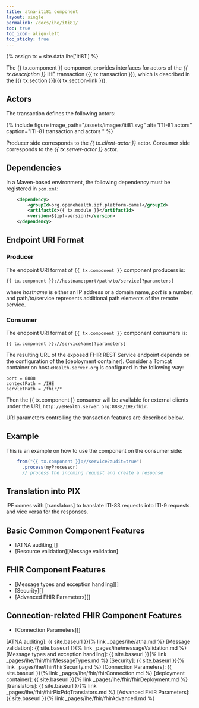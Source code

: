 ```yaml
---
title: atna-iti81 component
layout: single
permalink: /docs/ihe/iti81/
toc: true
toc_icon: align-left
toc_sticky: true
---
```


{% assign tx = site.data.ihe['iti81'] %}

The {{ tx.component }} component provides interfaces for actors of the *{{ tx.description }}* IHE transaction ({{ tx.transaction }}),
which is described in the [{{ tx.section }}]({{ tx.section-link }}).

## Actors

The transaction defines the following actors:

{% include figure image_path="/assets/images/iti81.svg" alt="ITI-81 actors" caption="ITI-81 transaction and actors " %}

Producer side corresponds to the *{{ tx.client-actor }}* actor.
Consumer side corresponds to the *{{ tx.server-actor }}* actor.

## Dependencies

In a Maven-based environment, the following dependency must be registered in `pom.xml`:

```xml
    <dependency>
        <groupId>org.openehealth.ipf.platform-camel</groupId>
        <artifactId>{{ tx.module }}</artifactId>
        <version>${ipf-version}</version>
    </dependency>
```

## Endpoint URI Format

### Producer

The endpoint URI format of `{{ tx.component }}` component producers is:

```
{{ tx.component }}://hostname:port/path/to/service[?parameters]
```

where *hostname* is either an IP address or a domain name, *port* is a number, and path/to/service represents additional path 
elements of the remote service.

### Consumer

The endpoint URI format of `{{ tx.component }}` component consumers is:

```
{{ tx.component }}://serviceName[?parameters]
```

The resulting URL of the exposed FHIR REST Service endpoint depends on the configuration of the [deployment container].
Consider a Tomcat container on  host `eHealth.server.org` is configured in the following way:

```
port = 8888
contextPath = /IHE
servletPath = /fhir/*
```

Then the {{ tx.component }} consumer will be available for external clients under the URL 
`http://eHealth.server.org:8888/IHE/fhir`.

URI parameters controlling the transaction features are described below.

## Example

This is an example on how to use the component on the consumer side:

```java
    from("{{ tx.component }}://service?audit=true")
      .process(myProcessor)
      // process the incoming request and create a response
```

## Translation into PIX

IPF comes with [translators] to translate ITI-83 requests into ITI-9 requests and vice versa for the responses.

## Basic Common Component Features

* [ATNA auditing][]
* [Resource validation][Message validation]

## FHIR Component Features

* [Message types and exception handling][]
* [Security][]
* [Advanced FHIR Parameters][]

## Connection-related FHIR Component Features

* [Connection Parameters][]


[ATNA auditing]: {{ site.baseurl }}{% link _pages/ihe/atna.md %}
[Message validation]: {{ site.baseurl }}{% link _pages/ihe/messageValidation.md %}
[Message types and exception handling]: {{ site.baseurl }}{% link _pages/ihe/fhir/fhirMessageTypes.md %}
[Security]: {{ site.baseurl }}{% link _pages/ihe/fhir/fhirSecurity.md %}
[Connection Parameters]: {{ site.baseurl }}{% link _pages/ihe/fhir/fhirConnection.md %}
[deployment container]: {{ site.baseurl }}{% link _pages/ihe/fhir/fhirDeployment.md %}
[translators]: {{ site.baseurl }}{% link _pages/ihe/fhir/fhirPixPdqTranslators.md %}
[Advanced FHIR Parameters]: {{ site.baseurl }}{% link _pages/ihe/fhir/fhirAdvanced.md %}